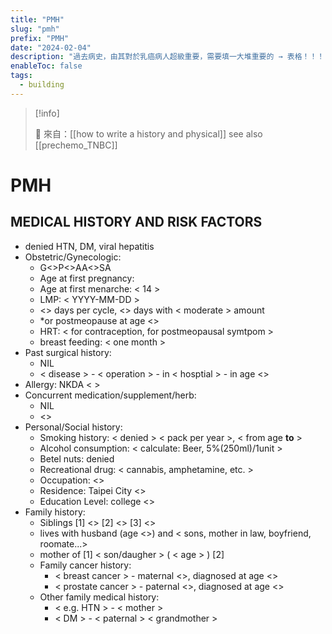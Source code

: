 ```yaml
---
title: "PMH"
slug: "pmh"
prefix: "PMH"
date: "2024-02-04"
description: "過去病史，由其對於乳癌病人超級重要，需要填一大堆重要的 → 表格！！！"
enableToc: false
tags:
  - building
---
```


> [!info]
>
> 🌱 來自：[[how to write a history and physical]]
> see also [[prechemo_TNBC]]

# PMH

## MEDICAL HISTORY AND RISK FACTORS

- denied HTN, DM, viral hepatitis
- Obstetric/Gynecologic:
  - G<>P<>AA<>SA
  - Age at first pregnancy:
  - Age at first menarche: < 14 >
  - LMP: < YYYY-MM-DD >
  - <> days per cycle, <> days with < moderate > amount
  - \*or postmeopause at age <>
  - HRT: < for contraception, for postmeopausal symtpom >
  - breast feeding: < one month >
- Past surgical history:
  - NIL
  - < disease > - < operation > - in < hosptial > - in age <>
- Allergy: NKDA < >
- Concurrent medication/supplement/herb:
  - NIL
  - <>
- Personal/Social history:
  - Smoking history: < denied > < pack per year >, < from age **to** >
  - Alcohol consumption: < calculate: Beer, 5%(250ml)/1unit >
  - Betel nuts: denied
  - Recreational drug: < cannabis, amphetamine, etc. >
  - Occupation: <>
  - Residence: Taipei City <>
  - Education Level: college <>
- Family history:
  - Siblings [1] <> [2] <> [3] <>
  - lives with husband (age <>) and < sons, mother in law, boyfriend, roomate...>
  - mother of [1] < son/daugher > ( < age > ) [2]
  - Family cancer history:
    - < breast cancer > - maternal <>, diagnosed at age <>
    - < prostate cancer > - paternal <>, diagnosed at age <>
  - Other family medical history:
    - < e.g. HTN > - < mother >
    - < DM > - < paternal > < grandmother >
